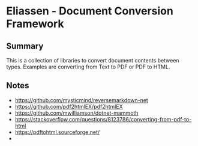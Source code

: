 # Eliassen - Document Conversion Framework

## Summary

This is a collection of libraries to convert document contents between types.  Examples
are converting from Text to PDF or PDF to HTML.

## Notes

* https://github.com/mysticmind/reversemarkdown-net
* https://github.com/pdf2htmlEX/pdf2htmlEX
* https://github.com/mwilliamson/dotnet-mammoth
* https://stackoverflow.com/questions/8123786/converting-from-pdf-to-html
* https://pdftohtml.sourceforge.net/
* 